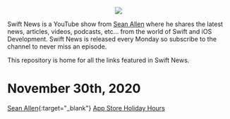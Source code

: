 <p align="center">
  <img src="https://seanallen-course-backend.herokuapp.com/images/swift-news-logo-white-small.png" />
</p>

Swift News is a YouTube show from [Sean Allen](https://youtube.com/seanallen "Sean Allen - YouTube Channel") where he shares the latest news, articles, videos, podcasts, etc... from the world of Swift and iOS Development.  Swift News is released every Monday so subscribe to the channel to never miss an episode.

This repository is home for all the links featured in Swift News.


# November 30th, 2020

[Sean Allen](https://youtube.com/seanallen){:target="_blank"}
<a href="http://example.com/" target="_blank">App Store Holiday Hours</a>

